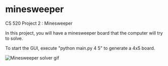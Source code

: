 # minesweeper
CS 520 Project 2 : Minesweeper

In this project, you will have a minesweeper board that the computer will try to solve.

To start the GUI, execute "python main.py 4 5" to generate a 4x5 board.

![Minesweeper solver gif](http://h-jain.com/wp-content/uploads/2018/11/2lrq0i.gif)
